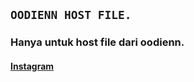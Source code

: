 ## `OODIENN HOST FILE.`

### Hanya untuk host file dari oodienn.

#### [Instagram](https://instagram.com/nurfaqihimam_)
